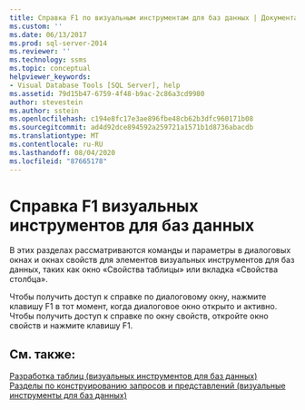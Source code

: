 ```yaml
---
title: Справка F1 по визуальным инструментам для баз данных | Документация Майкрософт
ms.custom: ''
ms.date: 06/13/2017
ms.prod: sql-server-2014
ms.reviewer: ''
ms.technology: ssms
ms.topic: conceptual
helpviewer_keywords:
- Visual Database Tools [SQL Server], help
ms.assetid: 79d15b47-6759-4f48-b9ac-2c86a3cd9980
author: stevestein
ms.author: sstein
ms.openlocfilehash: c194e8fc17e3ae896fbe48cb62b3dfc960171b08
ms.sourcegitcommit: ad4d92dce894592a259721a1571b1d8736abacdb
ms.translationtype: MT
ms.contentlocale: ru-RU
ms.lasthandoff: 08/04/2020
ms.locfileid: "87665178"
---
```

# <a name="visual-database-tools-f1-help"></a>Справка F1 визуальных инструментов для баз данных
  В этих разделах рассматриваются команды и параметры в диалоговых окнах и окнах свойств для элементов визуальных инструментов для баз данных, таких как окно «Свойства таблицы» или вкладка «Свойства столбца».  
  
 Чтобы получить доступ к справке по диалоговому окну, нажмите клавишу F1 в тот момент, когда диалоговое окно открыто и активно. Чтобы получить доступ к справке по окну свойств, откройте окно свойств и нажмите клавишу F1.  
  
## <a name="see-also"></a>См. также:  
 [Разработка таблиц &#40;визуальных инструментов для баз данных&#41;](visual-database-tools.md)   
 [Разделы по конструированию запросов и представлений (визуальные инструменты для баз данных)](design-queries-and-views-how-to-topics-visual-database-tools.md)  
  
  
